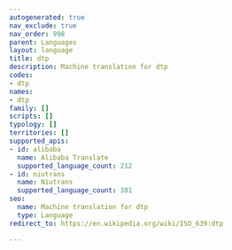```yaml
---
autogenerated: true
nav_exclude: true
nav_order: 998
parent: Languages
layout: language
title: dtp
description: Machine translation for dtp
codes:
- dtp
names:
- dtp
family: []
scripts: []
typology: []
territories: []
supported_apis:
- id: alibaba
  name: Alibaba Translate
  supported_language_count: 212
- id: niutrans
  name: Niutrans
  supported_language_count: 381
seo:
  name: Machine translation for dtp
  type: Language
redirect_to: https://en.wikipedia.org/wiki/ISO_639:dtp

---
```


